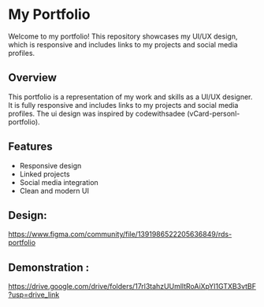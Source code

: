 # My Portfolio

Welcome to my portfolio! This repository showcases my UI/UX design, which is responsive and includes links to my projects and social media profiles.
## Overview
This portfolio is a representation of my work and skills as a UI/UX designer. It is fully responsive and includes links to my projects and social media profiles. The ui design was inspired by codewithsadee (vCard-personl-portfolio).
## Features
- Responsive design
- Linked projects
- Social media integration
- Clean and modern UI

## Design:  
https://www.figma.com/community/file/1391986522205636849/rds-portfolio
## Demonstration :
https://drive.google.com/drive/folders/17rl3tahzUUmlltRoAiXpYI1GTXB3vtBF?usp=drive_link
